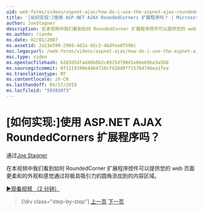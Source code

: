 ```yaml
---
uid: web-forms/videos/aspnet-ajax/how-do-i-use-the-aspnet-ajax-roundedcorners-extender
title: '[如何实现:]使用 ASP.NET AJAX RoundedCorners 扩展程序吗？ | Microsoft Docs'
author: JoeStagner
description: 在本视频中我们看到如何 RoundedCorner 扩展程序控件可以提供您的 web 页面更柔和的外观和感觉通过将极具吸引力的圆角添加到内容区域...
ms.author: riande
ms.date: 02/01/2007
ms.assetid: 2a23e599-2969-4d2a-92c2-4bdfea8f59bc
msc.legacyurl: /web-forms/videos/aspnet-ajax/how-do-i-use-the-aspnet-ajax-roundedcorners-extender
msc.type: video
ms.openlocfilehash: 6283d5dfad46b8b2c8915d790d1e66e89ba3a5b8
ms.sourcegitcommit: 0f1119340e4464720cfd16d0ff15764746ea1fea
ms.translationtype: MT
ms.contentlocale: zh-CN
ms.lasthandoff: 04/17/2019
ms.locfileid: "59391073"
---
```

# <a name="how-do-i-use-the-aspnet-ajax-roundedcorners-extender"></a>[如何实现:]使用 ASP.NET AJAX RoundedCorners 扩展程序吗？

通过[Joe Stagner](https://github.com/JoeStagner)

在本视频中我们看到如何 RoundedCorner 扩展程序控件可以提供您的 web 页面更柔和的外观和感觉通过将极具吸引力的圆角添加到的内容区域。

[&#9654;观看视频 （2 分钟）](https://channel9.msdn.com/Blogs/ASP-NET-Site-Videos/how-do-i-use-the-aspnet-ajax-roundedcorners-extender)

> [!div class="step-by-step"]
> [上一页](how-do-i-use-an-aspnet-ajax-scriptmanagerproxy.md)
> [下一页](how-do-i-use-the-aspnet-ajax-timer-control.md)
